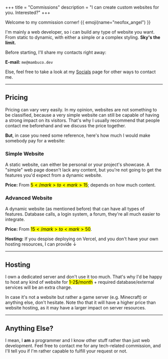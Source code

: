 +++
title = "Commissions"
description = "I can create custom websites for you. Interested?"
+++

Welcome to my commission corner! {{ emoji(name="neofox_angel") }}

I'm mainly a web developer, so i can build any type of website you want. From static to dynamic, with either a simple or a complex styling. **Sky's the limit.**

Before starting, I'll share my contacts right away:

**E-mail:** `me@mambuco.dev`

Else, feel free to take a look at my [Socials](@/socials/index.md) page for other ways to contact me.

---

## Pricing

Pricing can vary very easily. In my opinion, websites are not something to be classified, because a very simple website can still be capable of having a strong impact on its visitors. That's why I usually recommend that people contact me beforehand and we discuss the price together.

**But**, in case you need some reference, here's how much I would make somebody pay for a website:

### Simple Website

A static website, can either be personal or your project's showcase. A "simple" web page doesn't lack any content, but you're not going to get the features you'd expect from a dynamic website.

**Price:** From <mark>5$</mark> to <mark>15$</mark>; depends on how much content.

### Advanced Website

A dynamic website (as mentioned before) that can have all types of features. Database calls, a login system, a forum, they're all much easier to integrate.

**Price:** From <mark>15$</mark> to <mark>50$</mark>.

**Hosting:** If you despise deploying on Vercel, and you don't have your own hosting resources, I can provide ↓

---

## Hosting

I own a dedicated server and don't use it too much. That's why I'd be happy to host any kind of website for <mark>1-2$/month</mark> +  required database/external services will be an extra charge.

In case it's not a website but rather a game server (e.g. Minecraft) or anything else, don't hesitate. Note tho that it will have a higher price than website hosting, as it may have a larger impact on server resources.

---

## Anything Else?

I mean, I **am** a programmer and I know other stuff rather than just web development. Feel free to contact me for any tech-related commission, and I'll tell you if I'm rather capable to fulfill your request or not.
